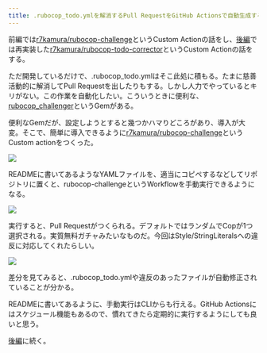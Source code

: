 ```yaml
---
title: .rubocop_todo.ymlを解消するPull RequestをGitHub Actionsで自動生成する (前編)
---
```

前編では[r7kamura/rubocop-challenge](https://github.com/r7kamura/rubocop-challenge)というCustom Actionの話をし、[後編](https://r7kamura.com/articles/2022-05-15-rubocop-todo-corrector)では再実装した[r7kamura/rubocop-todo-corrector](https://github.com/r7kamura/rubocop-todo-corrector)というCustom Actionの話をする。

ただ開発しているだけで、.rubocop\_todo.ymlはそこ此処に積もる。たまに慈善活動的に解消してPull Requestを出したりもする。しかし人力でやっているとキリがない。この作業を自動化したい。こういうときに便利な、[rubocop\_challenger](https://github.com/ryz310/rubocop_challenger)というGemがある。

便利なGemだが、設定しようとすると幾つかハマりどころがあり、導入が大変。そこで、簡単に導入できるように[r7kamura/rubocop-challenge](https://github.com/r7kamura/rubocop-challenge)というCustom actionをつくった。

![](https://lh3.googleusercontent.com/docs/ADP-6oFaT4jarTd84g3Y784D2LRjq64_zU17EHPLzub3Kexx9PWxYtvOb5G13ZPKjqyEseSK6tbW83worJlzCSftWR11a4QoTCdPFCzPVk4CyxR_yZQ6kO2ZyU35ynDYeOpdM4cJtWF-OyneJlUQ46A_jZFt5X7RKom3QSM1qldOmp5AUHipSmjJkl3I5zcMwJlbDfDmKoHK0i77hyAvX-ypnRzJ0yluU1zGuFWouHFqiqM8_li9vn2yh-4qbQ_2p4tUNAeeIjhs3cWSjesGDIC5MswoIdjs5KKQmpgaPsci4q9P8jDg-4KvRUz3zQfzp02sizQFLajMBjX39pgOcXcUMHcpS3AnMkLGgzk6wdTjIM-oAWMIjwiGJM13P_r_Cs57FR67ggTa5esrAd-ukixHWgep4ovaWE7yre2N1xfKESO_XspRckHrNSV9fQYq8X1EDecTpihaLXGfPkAMhz6UbmWZx1jt9U0S-sNbVYXs5DnPzIicELnPlw6DW8hyp0U4O-LnbZeNpQvR1xVgKc1_yE201l-JT28hWd8Dy5902brZy7QpTKo174qxnRN3FnfXIa30hHrBksNIkQvtTuDYr3VFVDlywJFJRz-zZm8DMu1yBux96T9ACUUXEiT4-fTXfAnntWA7W0Fa6UxTK3AVNBMD1PwM0clhN5SYED4SzXpbATCEiSrs3nIo3nb4uTR_fz7_y46ZCmnDKS_s3IkeCiItZKoLv2Esuf6QWP6xcDQJ5WCt8KHfL33SI7DkYPpikhiRKxhgch2xcikDxsq0-3nB3YtQyoWrmA85ZAhs2Z1iqcuZXNWI3CE2GrLtYK5sLn8Nbx4yQXbBacIQq9qSe70LzMjgs4Fg4dko3hBI5W-TOMMMCJ9CptVzHt_V6gu5dBgdfE-CnFhywQz2pK8lxPGM5_B6s_IKO90W8t45XXkNqBgqdbbhSGxCLpnUaLy9ifJJJUin9plAiX3U_1H2f6uvlyqN7tbQg5bLd_DYak2OtZkUO6LMOVWrvZSxEHJ1hr0h54JevCzU49H61Lj7uTfX5l_c9Zuff2djStgnukcMMx-n9orzKRwrIE2IvYnVfhil1CivNNeQlERHQK4OrmuvRSwPVqoRRTOMYWWpCZEyD_mWNQ7dbsq6KXCf5Ae1ukI5h5hVD5W31SQwMTArZJ9rkvqPveN6nzLA_Zw7tW-96HPaFC448pE-fdrNOyu28LZblDeL6SbMpCxtUHCvfl1HHuDJXlPbwUODhMM9y-IYuPOQ)

READMEに書いてあるようなYAMLファイルを、適当にコピペするなどしてリポジトリに置くと、rubocop-challengeというWorkflowを手動実行できるようになる。

![](https://lh3.googleusercontent.com/docs/ADP-6oGlis7F4ayGO3EPIDISOGDyT8FPR_YJoS76QG8qLL2TNUtWeHCQnx_OJ6pC2BIJ4UVC4Rqso3bW5_bttPckJ8zaOuvwflj5Ku0A6hhCGJPgtTPl3Zb2BdDe0fCfuEhukXzMIJ7oLEmX0YcpYXx9igjgxkYrbs3vuUs5NSdx-0eSg9hhpthP4yuTrrt1I87KAhOgZEUa3IX79NmwSOYchgiOC-msdDlrRkS9YKPghWUmkjlunsFi3M9FewIvZu5f90VHh0J7guwIdN8ztSg_gd9bX2P0k5nH89cV--KLWRWQaIlKBK9cLqKx-owjB4OcPFTD7Jwu3DZKkjpY3kmpS36fGQAu8H_plCRjYH0b8iAJdIk7LOLJ5bSVJtbrVezWJBCeWKqft1uaFAsHUW_EaGdgO5BJtWss2x79ItsR0S-6rNd9LzfNlOkZ7e3X9tQbpm9wbcUpZGGFROEO4rTB7NLjf7q2AtM3ycS9RUzGMjsj5mAoJwcJ6oKbAMq6Qm1nxvyPpTD6is_O8wgvR36BTRhdxn6qSjDTsvQqhnu2IGf5kqrfbMnTpVXBGjANs6Y_l-jHzJYuNGhMAnvy2THu-nMlvuUs1XkfcjFaFFn2nMnRvfG8ZWTnZ8pdJOjy-8fz_0IgSs-RTegc4BKIh-Yyurj5poT5LQbWah-PaktDZPW_2636Vo6QZ68qwg0bmB91B7CUHZary_1KtxAQfbdq81BsGakiDIctEZGSHyX8EMYSswzrKpvky0zwovcmVPDP_2jzN-QcAV4ge-HcbMBSgj9XJiUpU3WLkbyjNIrxjYXZJd6e5dF4edRu-R-tWX1izoBuRV0bc8O6itfo8CAVxRi7TxYpTgqo3w0VJ4xQB2lwWZrHi7tCWFDWFTjqfp54WR-AFy7Oy77wOpFcEh67YV_htPy2TJpT2HIWxiy5LgK_71-_NmJS3ftiWh8yRC8IPMYDU2YWubP5Fko7h-sMuuWqNwU-5Wfy3y4_Ddk0zQ8IcV9XMBD3hSvFus1dLQqgbdRewl4BwXT_v1ebdRDjfLMH0nicka3PJXbChM7o45kFB4lEybC6hw1ZSGJhbqeCq_MFRGzc5OzK1HhgZe3gewRlY-eMDSszCEvjb0cbaHN60W546ZfIIDx6oPKjZD3lgDTlq7vU2lGoq0G3q34njCOx9Lrf0KTg_QbfuNHVd19Md2MYrpEGvgO93yjxs0nI-GoDFE6rjBCu7QHSQyn3Mq_85p5G4ZZF9vqYe3JK9ucSGGxJ)

実行すると、Pull Requestがつくられる。デフォルトではランダムでCopが1つ選択される。実質無料ガチャみたいなものだ。今回はStyle/StringLiteralsへの違反に対応してくれたらしい。

![](https://lh3.googleusercontent.com/docs/ADP-6oGCABrKGmATM2XkmaBuhJmucrjHrkVXDPOF4083jp-F1EYHUrkyXMPckceLEa2UcyQm0TdjL1X6WuDVlmHqu0-OBDt4vO4Sf55rhgx-1e4XOqD26x0VJCPbmKytkZQx2bLmqF_QcPEg7DigHG1GvwT2Fqgv5yamme2XIRg2LUkBtypfzniG8MalS7f2FKQcZYYuT8lUbHcI0iywzIsv3Y4AgfiqC6H55J6p0_v493hnrGk-G_43lXodkC3Z5Ylo-sHB8-Sd2SHCEh8xXMlF6mRh3f_JQrQpf7yDAxyQm5j-JzKj1BUiUXjcSHnN1IDnSqaqSANEScfN2B7ZxGPJ8ZQCtAlFBgT4gO9OFnc73vAPM2poX8wVO3VizwjQn8UGfsI-F82GcB7LvaJfGmsL0sDZZuJLTTFjLdBdP9ITZs-DwfNeg90WNApWG3duFZHuusBm-SOyxcpQhhJ8lucos_FDQV9Vq6RL_YIg829Z-OBnUvc4WOcv_eX8yM8_KGdOOKmAUbX5-ilH_ITNDhXFafITse2n3CmV8gTMVoD1yVCWYLcZu5935Lph-IOJxrlxzhQW0ghuYl0RJ_kk78Krbp2ks2l-DLf7qTDzEAHvvJuL24fmO5DnnJExMax2XVcNH6nZwoj7PmR3DQQG9w4xtHwWUM_XfAuG_38JbCmMd22sJsY2OKo7jlE9qQ3MmdH37BUq_LkXd7EpBcBVUSOM2fSB9yqMMq1EGZmjv1cEWmD2IO9LrUySmGkG6YlG2w8BCqXSGbWOYn4uGBh3puqeC9SAjikgd1rqRlEDHqJDAE3o1vZHOLYg-9knkpPh2A52tV2CgKMcruVmHDlPhP9zsnMwTLeARkdxnaBVcMXQ5TvkVdj-QSW2eOVuMvEXtYNW-JMKslfA522ecgCrUZyBfEsXZ15Ry9pf0DGecIZmYt96XhVuFvQ061JkFmoe-YdJfw14DohQQd3nPSzxJTM9GXDRZ92yeEjkDxxyQB5Ix_8b1LlrJM2v21rRq7ViM3O2TdnsHACrBwk_7j8O-HoL8I6VkuqX5YgjrFZnj9eREMd731PJ6qr-5rNgWSXx96Ne2ZTi3psoNJRlL0LhhzAXnifqLw4ZaVDwYNrU8d9CfUDg8hXyvLoYBycb5G_V1uEPYQdSbhWqktBHTrWRNlj01pQI88j-9XptQjdtDT8MyjXCrN5z4kqGQS0v5biTpsohhYfJjXE9LqeVw_rDQAmnA8pjHSbDq5PtWUQTlOWIwpvrOXn9)

差分を見てみると、.rubocop\_todo.ymlや違反のあったファイルが自動修正されていることが分かる。

READMEに書いてあるように、手動実行はCLIからも行える。GitHub Actionsにはスケジュール機能もあるので、慣れてきたら定期的に実行するようにしても良いと思う。

[後編](https://r7kamura.com/articles/2022-05-15-rubocop-todo-corrector)に続く。
